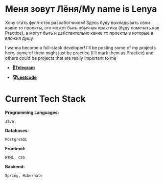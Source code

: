 # Меня зовут Лёня/My name is Lenya
Хочу стать фулл-стэк разработчиком!
Здесь буду выкладывать свои какие то проекты, это может быть обычная практика (буду помечать как Practice), а могут быть и действительно какие то проекты в которые я вложил душу

I wanna become a full-stack developer!
I'll be posting some of my projects here, some of them might just be practice (I'll mark them as Practice) and others could be projects that are really important to me

- **💩[Telegram](https://t.me/xhosh256)**

- **🏆[Leetcode](https://leetcode.com/u/xhosh256/)**

# Current Tech Stack

**Programming Languages:**

```Java```

**Databases:**

```PostgreSQL```

**Frontend:**

```HTML, CSS```

**Backend:**

```Spring, Hibernate```
